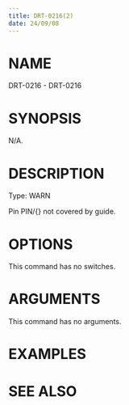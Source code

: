 ```yaml
---
title: DRT-0216(2)
date: 24/09/08
---
```


# NAME

DRT-0216 - DRT-0216

# SYNOPSIS

N/A.

# DESCRIPTION

Type: WARN

Pin PIN/{} not covered by guide.

# OPTIONS

This command has no switches.

# ARGUMENTS

This command has no arguments.

# EXAMPLES

# SEE ALSO
